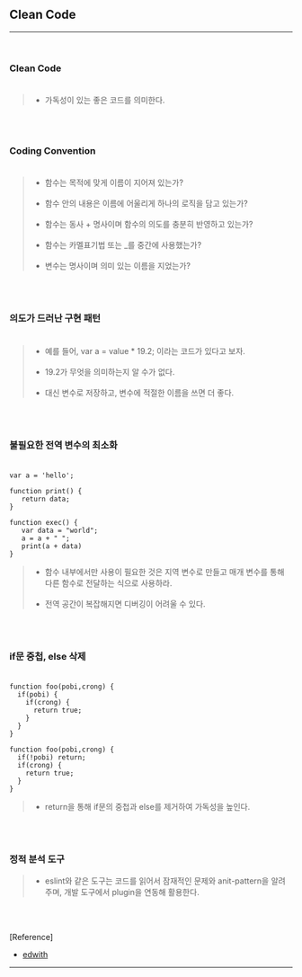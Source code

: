 Clean Code
----------

---

<br>

### Clean Code<br><br>

> -	가독성이 있는 좋은 코드를 의미한다.

<br><br>

### Coding Convention<br><br>

> -	함수는 목적에 맞게 이름이 지어져 있는가?<br><br>
> -	함수 안의 내용은 이름에 어울리게 하나의 로직을 담고 있는가?<br><br>
> -	함수는 동사 + 명사이며 함수의 의도를 충분히 반영하고 있는가?<br><br>
> -	함수는 카멜표기법 또는 _를 중간에 사용했는가?<br><br>
> -	변수는 명사이며 의미 있는 이름을 지었는가?

<br><br>

### 의도가 드러난 구현 패턴<br><br>

> -	예를 들어, var a = value * 19.2; 이라는 코드가 있다고 보자.<br><br>
> -	19.2가 무엇을 의미하는지 알 수가 없다.<br><br>
> -	대신 변수로 저장하고, 변수에 적절한 이름을 쓰면 더 좋다.

<br><br>

### 불필요한 전역 변수의 최소화<br><br>

```
var a = 'hello';

function print() {
   return data;
}

function exec() {
   var data = "world";
   a = a + " ";
   print(a + data)
}
```

> -	함수 내부에서만 사용이 필요한 것은 지역 변수로 만들고 매개 변수를 통해 다른 함수로 전달하는 식으로 사용하라.<br><br>
> -	전역 공간이 복잡해지면 디버깅이 어려울 수 있다.

<br><br>

### if문 중첩, else 삭제<br><br>

```
function foo(pobi,crong) {
  if(pobi) {
    if(crong) {
      return true;
    }
  }
}

function foo(pobi,crong) {
  if(!pobi) return;
  if(crong) {
    return true;
  }
}
```

> -	return을 통해 if문의 중첩과 else를 제거하여 가독성을 높인다.

<br><br>

### 정적 분석 도구

> -	eslint와 같은 도구는 코드를 읽어서 잠재적인 문제와 anit-pattern을 알려주며, 개발 도구에서 plugin을 연동해 활용한다.

<br><br>

[Reference]

-	[edwith](https://www.edwith.org/boostcourse-web/lecture/16786/)

---
